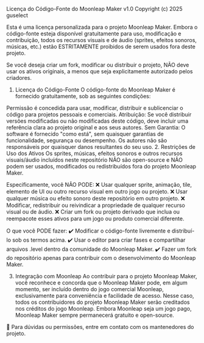 Licença do Código-Fonte do Moonleap Maker v1.0
Copyright (c) 2025 guselect

Esta é uma licença personalizada para o projeto Moonleap Maker. Embora o código-fonte esteja disponível gratuitamente para uso, modificação e contribuição, todos os recursos visuais e de áudio (sprites, efeitos sonoros, músicas, etc.) estão ESTRITAMENTE proibidos de serem usados fora deste projeto.

Se você deseja criar um fork, modificar ou distribuir o projeto, NÃO deve usar os ativos originais, a menos que seja explicitamente autorizado pelos criadores.

1. Licença do Código-Fonte
O código-fonte do Moonleap Maker é fornecido gratuitamente, sob as seguintes condições:

Permissão é concedida para usar, modificar, distribuir e sublicenciar o código para projetos pessoais e comerciais.
Atribuição: Se você distribuir versões modificadas ou não modificadas deste código, deve incluir uma referência clara ao projeto original e aos seus autores.
Sem Garantia: O software é fornecido "como está", sem quaisquer garantias de funcionalidade, segurança ou desempenho. Os autores não são responsáveis por quaisquer danos resultantes do seu uso.
2. Restrições de Uso dos Ativos
Os sprites, músicas, efeitos sonoros e outros recursos visuais/áudio incluídos neste repositório NÃO são open-source e NÃO podem ser usados, modificados ou redistribuídos fora do projeto Moonleap Maker.

Especificamente, você NÃO PODE:
❌ Usar qualquer sprite, animação, tile, elemento de UI ou outro recurso visual em outro jogo ou projeto.
❌ Usar qualquer música ou efeito sonoro deste repositório em outro projeto.
❌ Modificar, redistribuir ou reivindicar a propriedade de qualquer recurso visual ou de áudio.
❌ Criar um fork ou projeto derivado que inclua ou reempacote esses ativos para um jogo ou produto comercial diferente.

O que você PODE fazer:
✔️ Modificar o código-fonte livremente e distribuí-lo sob os termos acima.
✔️ Usar o editor para criar fases e compartilhar arquivos .level dentro da comunidade do Moonleap Maker.
✔️ Fazer um fork do repositório apenas para contribuir com o desenvolvimento do Moonleap Maker.

3. Integração com Moonleap
Ao contribuir para o projeto Moonleap Maker, você reconhece e concorda que o Moonleap Maker pode, em algum momento, ser incluído dentro do jogo comercial Moonleap, exclusivamente para conveniência e facilidade de acesso. Nesse caso, todos os contribuidores do projeto Moonleap Maker serão creditados nos créditos do jogo Moonleap. Embora Moonleap seja um jogo pago, Moonleap Maker sempre permanecerá gratuito e open-source.

📄 Para dúvidas ou permissões, entre em contato com os mantenedores do projeto.